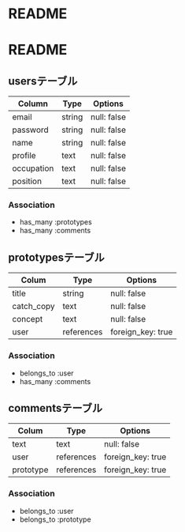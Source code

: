 # README

# README

## usersテーブル
| Column     | Type    | Options      |
| ---------- | --------| ------------ |
| email      | string  | null: false  |
| password   | string  | null: false  |
| name       | string  | null: false  |
| profile    | text    | null: false  |
| occupation | text    | null: false  |
| position   | text    | null: false  |

### Association

- has_many :prototypes
- has_many :comments

## prototypesテーブル
| Colum      | Type       | Options           |
| ---------- | ---------- | ----------------- |
| title      | string     | null: false       |
| catch_copy | text       | null: false       |
| concept    | text       | null: false       |
| user       | references | foreign_key: true |

### Association

- belongs_to :user
- has_many   :comments

## commentsテーブル
| Colum      | Type       | Options           |
| ---------- | ---------- | ----------------- |
| text       | text       | null: false       |
| user       | references | foreign_key: true |
| prototype  | references | foreign_key: true |

### Association

- belongs_to :user
- belongs_to :prototype
